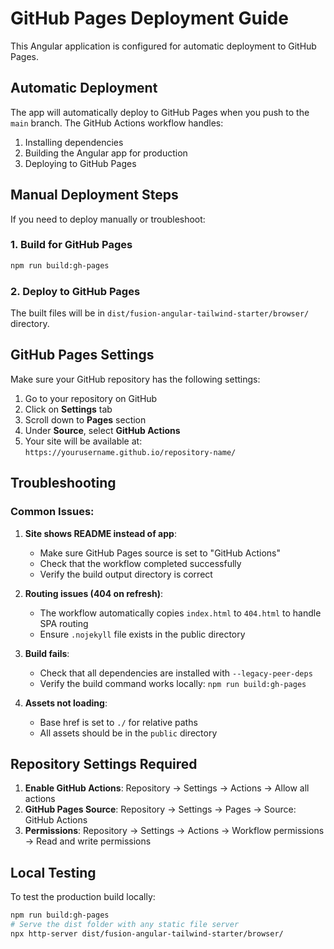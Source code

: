# GitHub Pages Deployment Guide

This Angular application is configured for automatic deployment to GitHub Pages.

## Automatic Deployment

The app will automatically deploy to GitHub Pages when you push to the `main` branch. The GitHub Actions workflow handles:

1. Installing dependencies
2. Building the Angular app for production
3. Deploying to GitHub Pages

## Manual Deployment Steps

If you need to deploy manually or troubleshoot:

### 1. Build for GitHub Pages
```bash
npm run build:gh-pages
```

### 2. Deploy to GitHub Pages
The built files will be in `dist/fusion-angular-tailwind-starter/browser/` directory.

## GitHub Pages Settings

Make sure your GitHub repository has the following settings:

1. Go to your repository on GitHub
2. Click on **Settings** tab
3. Scroll down to **Pages** section
4. Under **Source**, select **GitHub Actions**
5. Your site will be available at: `https://yourusername.github.io/repository-name/`

## Troubleshooting

### Common Issues:

1. **Site shows README instead of app**: 
   - Make sure GitHub Pages source is set to "GitHub Actions"
   - Check that the workflow completed successfully
   - Verify the build output directory is correct

2. **Routing issues (404 on refresh)**:
   - The workflow automatically copies `index.html` to `404.html` to handle SPA routing
   - Ensure `.nojekyll` file exists in the public directory

3. **Build fails**:
   - Check that all dependencies are installed with `--legacy-peer-deps`
   - Verify the build command works locally: `npm run build:gh-pages`

4. **Assets not loading**:
   - Base href is set to `./` for relative paths
   - All assets should be in the `public` directory

## Repository Settings Required

1. **Enable GitHub Actions**: Repository → Settings → Actions → Allow all actions
2. **GitHub Pages Source**: Repository → Settings → Pages → Source: GitHub Actions
3. **Permissions**: Repository → Settings → Actions → Workflow permissions → Read and write permissions

## Local Testing

To test the production build locally:

```bash
npm run build:gh-pages
# Serve the dist folder with any static file server
npx http-server dist/fusion-angular-tailwind-starter/browser/
```
